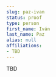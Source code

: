 ```yaml
---
slug: paz-ivan
status: proof
type: person
first_name: Iván
last_name: Paz
alias: null
affiliations:
- TBD
---
```


TBD

